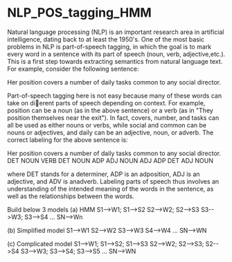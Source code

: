 # NLP_POS_tagging_HMM
Natural language processing (NLP) is an important research area in artificial intelligence, dating back to at least the 1950's. One of the most basic problems in NLP is part-of-speech tagging, in which the goal is to mark every word in a sentence with its part of speech (noun, verb, adjective,etc.). This is a first step towards extracting semantics from natural language text. For example, consider the following sentence:

Her position covers a number of daily tasks common to any social director.

Part-of-speech tagging here is not easy because many of these words can take on dierent parts of speech depending on context. For example, position can be a noun (as in the above sentence) or a verb (as in "They position themselves near the exit"). In fact, covers, number, and tasks can all be used as either nouns or verbs, while social and common can be nouns or adjectives, and daily can be an adjective, noun, or adverb. The correct labeling for the above sentence is:

Her position covers a   number of  daily tasks common to  any social director.
DET NOUN     VERB   DET NOUN   ADP ADJ   NOUN  ADJ    ADP DET ADJ    NOUN

where DET stands for a determiner, ADP is an adposition, ADJ is an adjective, and ADV is anadverb. Labeling parts of speech thus involves an understanding of the intended meaning of the words in the sentence, as well as the relationships between the words.

Build below 3 models
(a) HMM
S1-->W1; S1-->S2
S2-->W2; S2-->S3
S3-->W3; S3-->S4
...
SN-->Wn

(b) Simplified model
S1-->W1
S2-->W2
S3-->W3
S4-->W4
...
SN-->WN

(c) Complicated model
S1-->W1; S1-->S2; S1-->S3
S2-->W2; S2-->S3; S2-->S4
S3-->W3; S3-->S4; S3-->S5
...
SN-->WN
